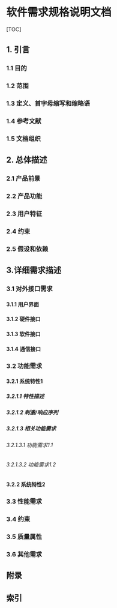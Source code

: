 # 软件需求规格说明文档





[TOC]



## 1. 引言

### 1.1 目的

### 1.2 范围

### 1.3 定义、首字母缩写和缩略语

### 1.4 参考文献

### 1.5 文档组织

## 2. 总体描述

### 2.1 产品前景

### 2.2 产品功能

### 2.3 用户特征

### 2.4 约束

### 2.5 假设和依赖

## 3.详细需求描述

### 3.1 对外接口需求

#### 3.1.1 用户界面

#### 3.1.2 硬件接口

#### 3.1.3 软件接口

#### 3.1.4 通信接口

### 3.2 功能需求

#### 3.2.1 系统特性1

##### 3.2.1.1 特性描述

##### 3.2.1.2 刺激/响应序列

##### 3.2.1.3 相关功能需求

###### 3.2.1.3.1 功能需求1.1

###### 3.2.1.3.2 功能需求1.2

#### 3.2.2 系统特性2

### 3.3 性能需求

### 3.4 约束

### 3.5 质量属性

### 3.6 其他需求

## 附录

## 索引